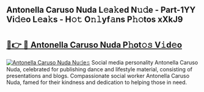 ## Antonella Caruso Nuda L𝚎a𝚔ed N𝚞𝚍e - Part-1YY Vi𝚍𝚎o L𝚎a𝚔s - H𝚘𝚝 O𝚗𝚕yf𝚊ns P𝚑𝚘tos xXkJ9

# <h2><a href="http://kfe82rb.oniu.top/?m=Antonella+Caruso+Nuda">🔗👉 🔴 Antonella Caruso Nuda P𝚑ot𝚘𝚜 V𝚒d𝚎o</a></h2>

[![Antonella Caruso Nuda Nu𝚍e𝚜](https://i.imgur.com/0qMVB7G.gif)](http://kfe82rb.oniu.top/?m=Antonella+Caruso+Nuda)
Social media personality Antonella Caruso Nuda, celebrated for publishing dance and lifestyle material, consisting of presentations and blogs. Compassionate social worker Antonella Caruso Nuda, famed for their kindness and dedication to helping those in need.  
